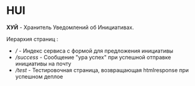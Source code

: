 # HUI
**ХУЙ** - Хранитель Уведомлений об Инициативах.

Иерархия страниц :
  - */* - Индекс сервиса с формой для предложения инициативы
  - */success* - Сообщение "ура успех" при успешной отправке инициативы на почту
  - */test* - Тестировочная страница, возвращающая htmlresponse при успешном деплое
